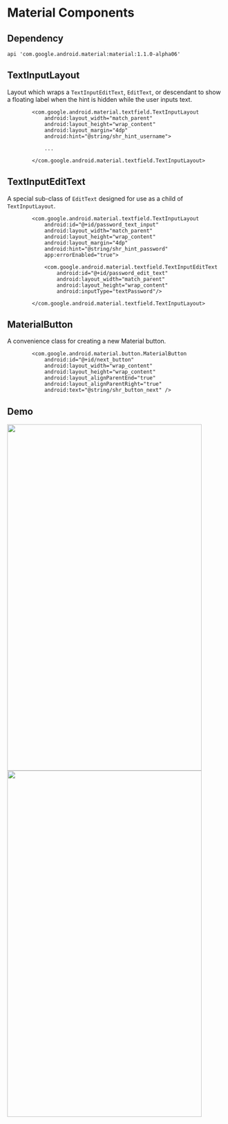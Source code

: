 # Material Components

## Dependency
`api 'com.google.android.material:material:1.1.0-alpha06'`

## TextInputLayout
Layout which wraps a `TextInputEditText`, `EditText`, or descendant to show a floating label when the hint is hidden while the user inputs text.
```
        <com.google.android.material.textfield.TextInputLayout
            android:layout_width="match_parent"
            android:layout_height="wrap_content"
            android:layout_margin="4dp"
            android:hint="@string/shr_hint_username">

            ...

        </com.google.android.material.textfield.TextInputLayout>
```

## TextInputEditText
A special sub-class of `EditText` designed for use as a child of `TextInputLayout`.
```
        <com.google.android.material.textfield.TextInputLayout
            android:id="@+id/password_text_input"
            android:layout_width="match_parent"
            android:layout_height="wrap_content"
            android:layout_margin="4dp"
            android:hint="@string/shr_hint_password"
            app:errorEnabled="true">

            <com.google.android.material.textfield.TextInputEditText
                android:id="@+id/password_edit_text"
                android:layout_width="match_parent"
                android:layout_height="wrap_content"
                android:inputType="textPassword"/>

        </com.google.android.material.textfield.TextInputLayout>
```

## MaterialButton
A convenience class for creating a new Material button.
```
        <com.google.android.material.button.MaterialButton
            android:id="@+id/next_button"
            android:layout_width="wrap_content"
            android:layout_height="wrap_content"
            android:layout_alignParentEnd="true"
            android:layout_alignParentRight="true"
            android:text="@string/shr_button_next" />
```

## Demo
<img src="https://imgur.com/GFMFGEv.png" width="450px" height="800px" />
<img src="https://imgur.com/BikJ1bz.png" width="450px" height="800px" />
